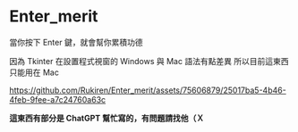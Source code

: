 # Enter_merit
當你按下 Enter 鍵，就會幫你累積功德

因為 Tkinter 在設置程式視窗的 Windows 與 Mac 語法有點差異
所以目前這東西只能用在 Mac



https://github.com/Rukiren/Enter_merit/assets/75606879/25017ba5-4b46-4feb-9fee-a7c24760a63c



**這東西有部分是 ChatGPT 幫忙寫的，有問題請找他（Ｘ**

